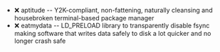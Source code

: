 - :x:  aptitude  --	Y2K-compliant, non-fattening, naturally cleansing and housebroken terminal-based package manager
- :x:  eatmydata  --	LD_PRELOAD library to transparently disable fsync making software that writes data safely to disk a lot quicker and no longer crash safe

